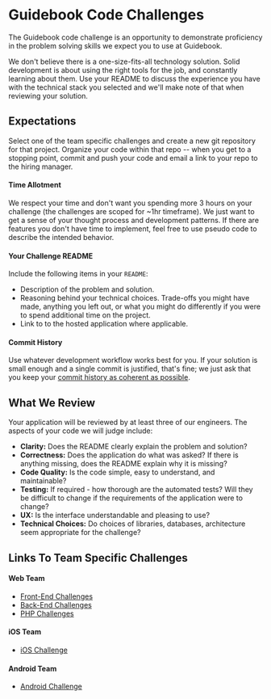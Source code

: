 # Guidebook Code Challenges

The Guidebook code challenge is an opportunity to demonstrate proficiency in the problem solving skills we expect you to use at Guidebook.

We don't believe there is a one-size-fits-all technology solution. Solid development is about using the right tools for the job, and constantly learning about them. Use your README to discuss the experience you have with the technical stack you selected and we'll make note of that when reviewing your solution.

## Expectations

Select one of the team specific challenges and create a new git repository for that project. Organize your code within that repo -- when you get to a stopping point, commit and push your code and email a link to your repo to the hiring manager.

#### Time Allotment

We respect your time and don't want you spending more 3 hours on your challenge (the challenges are scoped for ~1hr timeframe). We just want to get a sense of your thought process and development patterns. If there are features you don't have time to implement, feel free to use pseudo code to describe the intended behavior.


#### Your Challenge README

Include the following items in your `README`:

* Description of the problem and solution.
* Reasoning behind your technical choices. Trade-offs you might have made, anything you left out, or what you might do differently if you were to spend additional time on the project.
* Link to to the hosted application where applicable.

#### Commit History

Use whatever development workflow works best for you. If your solution is small enough and a single commit is justified, that's fine; we just ask that you keep your [commit history as coherent as possible](https://www.reviewboard.org/docs/codebase/dev/git/clean-commits/).

## What We Review

Your application will be reviewed by at least three of our engineers. The aspects of your code we will judge include:

* **Clarity:** Does the README clearly explain the problem and solution?
* **Correctness:** Does the application do what was asked? If there is anything missing, does the README explain why it is missing?
* **Code Quality:** Is the code simple, easy to understand, and maintainable?
* **Testing:** If required - how thorough are the automated tests? Will they be difficult to change if the requirements of the application were to change?
* **UX:** Is the interface understandable and pleasing to use?
* **Technical Choices:** Do choices of libraries, databases, architecture seem appropriate for the challenge?


## Links To Team Specific Challenges

#### Web Team

- [Front-End Challenges](web-team/front-end-challenges.md)
- [Back-End Challenges](web-team/back-end-challenges.md)
- [PHP Challenges](web-team/php-challenges.md)

#### iOS Team

- [iOS Challenge](ios-team/code-challenge-one.md)

#### Android Team

- [Android Challenge](android/README.md)
